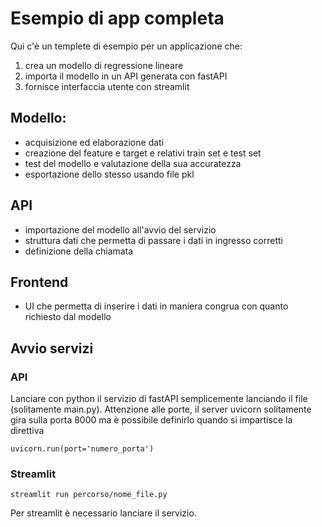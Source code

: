 # Esempio di app completa

Qui c'è un templete di esempio per un applicazione che:
1) crea un modello di regressione lineare 
2) importa il modello in un API generata con fastAPI
3) fornisce interfaccia utente con streamlit


## Modello: 
- acquisizione ed elaborazione dati
- creazione del feature e target e relativi train set e test set
- test del modello e valutazione della sua accuratezza 
- esportazione dello stesso usando file pkl


## API
- importazione del modello all'avvio del servizio
- struttura dati che permetta di passare i dati in ingresso corretti
- definizione della chiamata


## Frontend
- UI che permetta di inserire i dati in maniera congrua con quanto richiesto dal modello

## Avvio servizi

### API 
Lanciare con python il servizio di fastAPI semplicemente lanciando il file (solitamente main.py). Attenzione alle porte, il server uvicorn solitamente gira sulla porta 8000 ma è possibile definirlo quando si impartisce la direttiva 

    uvicorn.run(port='numero_porta')


### Streamlit 

    streamlit run percorso/nome_file.py

Per streamlit è necessario lanciare il servizio.